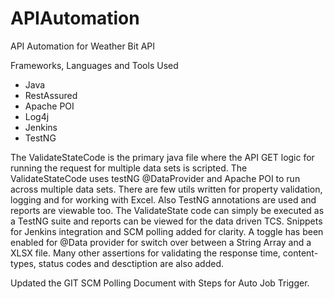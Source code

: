# APIAutomation

API Automation for Weather Bit API

Frameworks, Languages and Tools Used

- Java
- RestAssured
- Apache POI
- Log4j
- Jenkins
- TestNG

The ValidateStateCode is the primary java file where the API GET logic for running the request for multiple data sets is scripted.
The ValidateStateCode uses testNG @DataProvider and Apache POI to run across multiple data sets. There are few utils written for property validation, logging and for working with Excel. Also TestNG annotations are used and reports are viewable too. The ValidateState code can simply be executed as a TestNG suite and reports can be viewed for the data driven TCS. Snippets for Jenkins integration and SCM polling added for clarity. A toggle has been enabled for @Data provider for switch over between a String Array and a XLSX file. Many other assertions for validating the response time, content-types, status codes and desctiption are also added.

Updated the GIT SCM Polling Document with Steps for Auto Job Trigger.
